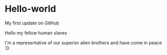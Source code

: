 # Hello-world
My first update on GitHub

Hello my fellow human slaves

I'm a representative of our superior alien brothers and have come in peace :D
